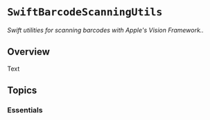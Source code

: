 # ``SwiftBarcodeScanningUtils``

_Swift utilities for scanning barcodes with Apple's Vision Framework.._

## Overview

<!--@START_MENU_TOKEN@-->Text<!--@END_MENU_TOKEN@-->

## Topics

### Essentials

